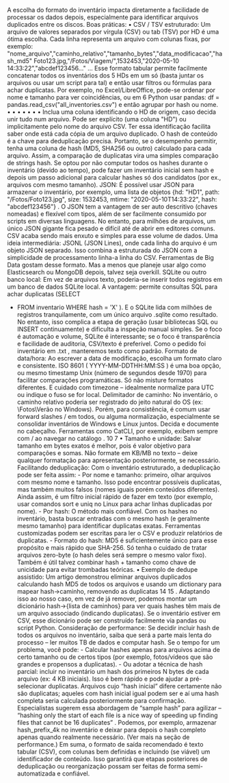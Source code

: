  A escolha do formato do inventário impacta diretamente a facilidade de processar os dados depois,
 especialmente para identificar arquivos duplicados entre os discos. Boas práticas:
 • 
CSV / TSV estruturado: Um arquivo de valores separados por vírgula (CSV) ou tab (TSV) por HD é
 uma ótima escolha. Cada linha representa um arquivo com colunas fixas, por exemplo:
 "nome_arquivo","caminho_relativo","tamanho_bytes","data_modificacao","hash_md5"
 Foto123.jpg,"/Fotos/Viagem/",1532453,"2020-05-10 14:33:22","abcdef123456..."
 ...
 Esse formato tabular permite facilmente concatenar todos os inventários dos 5 HDs em um só (basta
 juntar os arquivos ou usar um script para tal) e então usar filtros ou fórmulas para achar duplicatas. Por
 exemplo, no Excel/LibreOffice, pode-se ordenar por nome e tamanho para ver coincidências, ou em
 6
Python usar pandas: 
df = pandas.read_csv("all_inventories.csv") e então agrupar por hash
 ou nome.
 • 
• 
• 
• 
• 
• 
• 
Inclua uma coluna identificando o HD de origem, caso decida unir tudo num arquivo. Pode ser
 explícito (uma coluna "HD") ou implicitamente pelo nome do arquivo CSV. Ter essa identificação
 facilita saber onde está cada cópia de um arquivo duplicado.
 O hash de conteúdo é a chave para deduplicação precisa. Portanto, se o desempenho permitir,
 tenha uma coluna de hash (MD5, SHA256 ou outro) calculado para cada arquivo. Assim, a
 comparação de duplicatas vira uma simples comparação de strings hash. Se optou por não
 computar todos os hashes durante o inventário (devido ao tempo), pode fazer um inventário
 inicial sem hash e depois um passo adicional para calcular hashes só dos candidatos (por ex.,
 arquivos com mesmo tamanho).
 JSON: É possível usar JSON para armazenar o inventário, por exemplo, uma lista de objetos
 {hd: "HD1", path: "/Fotos/Foto123.jpg", size: 1532453, mtime: 
"2020-05-10T14:33:22", hash: "abcdef123456"} . O JSON tem a vantagem de ser auto
descritivo (chaves nomeadas) e flexível com tipos, além de ser facilmente consumido por scripts
 em diversas linguagens. No entanto, para milhões de arquivos, um único JSON gigante fica
 pesado e difícil até de abrir em editores comuns. CSV acaba sendo mais enxuto e simples para
 esse volume de dados.
 Uma ideia intermediária: JSONL (JSON Lines), onde cada linha do arquivo é um objeto JSON
 separado. Isso combina a estruturada do JSON com a simplicidade de processamento linha-a
linha do CSV. Ferramentas de Big Data gostam desse formato. Mas a menos que planeje usar
 algo como Elasticsearch ou MongoDB depois, talvez seja overkill. 
SQLite ou outro banco local: Em vez de arquivos texto, poderia-se inserir todos registros em
 um banco de dados SQLite local. A vantagem: permite consultas SQL para achar duplicatas
 (SELECT
 * FROM inventario WHERE hash = 'X' ). E o SQLite lida com milhões de registros
 tranquilamente, com um único arquivo 
.sqlite como resultado. No entanto, isso complica a
 etapa de geração (usar bibliotecas SQL ou 
INSERT continuamente) e dificulta a inspeção
 manual simples. Se o foco é automação e volume, SQLite é interessante; se o foco é
 transparência e facilidade de auditoria, CSV/texto é preferível. Como o pedido foi inventário
 em 
.txt , manteremos texto como padrão.
 Formato de data/hora: Ao escrever a data de modificação, escolha um formato claro e
 consistente. ISO 8601 (
 YYYY-MM-DDTHH:MM:SS ) é uma boa opção, ou mesmo timestamp Unix
 (número de segundos desde 1970) para facilitar comparações programáticas. Só não misture
 formatos diferentes. E cuidado com timezone – idealmente normalize para UTC ou indique o
 fuso se for local.
 Delimitador de caminho: No inventário, o caminho relativo poderia ser registrado do jeito
 natural do OS (ex: 
\Fotos\Verão no Windows). Porém, para consistência, é comum usar
 forward slashes
 / em todos, ou alguma normalização, especialmente se consolidar inventários
 de Windows e Linux juntos. Decida e documente no cabeçalho. Ferramentas como CatCLI, por
 exemplo, exibem sempre com 
/ ao navegar no catálogo .
 10
 7
• 
Tamanho e unidade: Salvar tamanho em bytes exatos é melhor, pois é valor objetivo para
 comparações e somas. Não formate em KB/MB no texto – deixe qualquer formatação para
 apresentação posteriormente, se necessário.
 Facilitando deduplicação: Com o inventário estruturado, a deduplicação pode ser feita assim: - Por
 nome e tamanho: primeiro, olhar arquivos com mesmo nome e tamanho. Isso pode encontrar
 possíveis duplicatas, mas também muitos falsos (nomes iguais porém conteúdos diferentes). Ainda
 assim, é um filtro inicial rápido de fazer em texto (por exemplo, usar comandos 
sort e 
uniq no
 Linux para achar linhas duplicadas por nome). - Por hash: O método mais confiável. Com os hashes no
 inventário, basta buscar entradas com o mesmo hash (e geralmente mesmo tamanho) para identificar
 duplicatas exatas. Ferramentas customizadas podem ser escritas para ler o CSV e produzir relatórios de
 duplicatas. - Formato do hash: MD5 é suficientemente único para esse propósito e mais rápido que
 SHA-256. Só tenha o cuidado de tratar arquivos zero-byte (o hash deles será sempre o mesmo valor fixo).
 Também é útil talvez combinar hash + tamanho como chave de unicidade para evitar trombadas
 teóricas.
 • 
Exemplo de dedupe assistido: Um artigo demonstrou eliminar arquivos duplicados calculando
 hash MD5 de todos os arquivos e usando um dictionary para mapear hash->caminho,
 removendo as duplicatas
 14
 15
 . Adaptando isso ao nosso caso, em vez de já remover, podemos
 montar um dicionário hash->{lista de caminhos} para ver quais hashes têm mais de um arquivo
 associado (indicando duplicatas). Se o inventário estiver em CSV, esse dicionário pode ser
 construído facilmente via pandas ou script Python.
 Consideração de performance: Se decidir incluir hash de todos os arquivos no inventário, saiba que
 será a parte mais lenta do processo – ler muitos TB de dados e computar hash. Se o tempo for um
 problema, você pode: - Calcular hashes apenas para arquivos acima de certo tamanho ou de certos
 tipos (por exemplo, fotos/vídeos que são grandes e propensos a duplicatas). - Ou adotar a técnica de
 hash parcial: incluir no inventário um hash dos primeiros N bytes de cada arquivo (ex: 4 KB iniciais). Isso é
 bem rápido e pode ajudar a pré-selecionar duplicatas. Arquivos cujo “hash inicial” difere certamente não
 são duplicatas; aqueles com hash inicial igual podem ser e aí uma hash completa seria calculada
 posteriormente para confirmação. Especialistas sugerem essa abordagem de “sample hash” para
 agilizar – “hashing only the start of each file is a nice way of speeding up finding files that cannot be
 16
 duplicates” . Podemos, por exemplo, armazenar 
hash_prefix_4k no inventário e deixar para
 depois o hash completo apenas quando realmente necessário. (Ver mais na seção de performance.)
 Em suma, o formato de saída recomendado é texto tabular (CSV), com colunas bem definidas e
 incluindo (se viável) um identificador de conteúdo. Isso garantirá que etapas posteriores de
 deduplicação ou reorganização possam ser feitas de forma semi-automatizada e confiável.
